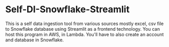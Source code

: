 # Self-DI-Snowflake-Streamlit
This is a self data ingestion tool from various sources mostly excel, csv file to Snowflake database using Streamlit as a frontend technology. You can host this program in AWS, in Lambda. You'll have to also create an account and database in Snowflake. 
